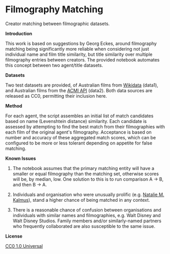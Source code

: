 # Filmography Matching

Creator matching between filmographic datasets. 

**Introduction**

This work is based on suggestions by Georg Eckes, around filmography matching being significantly more reliable when considering not just individual name and film title similarity, but title similarity over multiple filmography entries between creators. The provided notebook automates this concept between two agent/title datasets.

**Datasets**

Two test datasets are provided, of Australian films from [Wikidata](https://www.wikidata.org/wiki/Wikidata:Main_Page) (data1), and Australian films from the [ACMI API](https://github.com/ACMILabs/acmi-api/tree/main) (data2). Both data sources are released as CC0, permitting their inclusion here.

**Method**

For each agent, the script assembles an initial list of match candidates based on name (Levenshtein distance) similarity. Each candidate is assessed by attempting to find the best match from their filmographies with each film of the original agent's filmography. Acceptance is based on number and accuracy of these aggregated match scores, which can be configured to be more or less tolerant depending on appetite for false matching.

**Known Issues**

1. The notebook assumes that the primary matching entity will have a smaller or equal filmography than the matching set, otherwise scores will be, by median, low. One solution to this is to run comparison A -> B, and then B -> A.

2. Individuals and organisation who were unusually prolific (e.g. [Natalie M. Kalmus](https://en.wikipedia.org/wiki/Natalie_Kalmus)), stand a higher chance of being matched in any context.

3. There is a reasonable chance of confusion between organisations and individuals with similar names and filmographies, e.g. Walt Disney and Walt Disney Studios. Family members and/or similarly-named partners who frequently collaborated are also susceptible to the same issue.

**License**

[CC0 1.0 Universal](https://creativecommons.org/publicdomain/zero/1.0/)